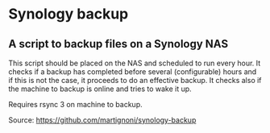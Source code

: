 # Synology backup

## A script to backup files on a Synology NAS

This script should be placed on the NAS and scheduled to run every hour. It checks if a backup has completed before several (configurable) hours and if this is not the case, it proceeds to do an effective backup. It checks also if the machine to backup is online and tries to wake it up.

Requires rsync 3 on machine to backup.

Source: https://github.com/martignoni/synology-backup
